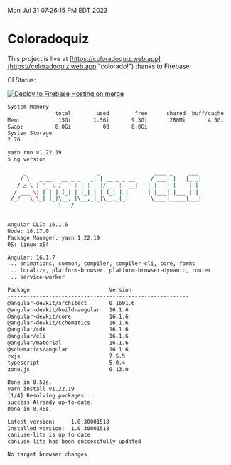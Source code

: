 Mon Jul 31 07:26:15 PM EDT 2023

# Coloradoquiz


This project is live at [https://coloradoquiz.web.app](https://coloradoquiz.web.app "colorado!") thanks to Firebase.

CI Status: 

[![Deploy to Firebase Hosting on merge](https://github.com/teamkushal/coloradoquiz/actions/workflows/firebase-hosting-merge.yml/badge.svg)](https://github.com/teamkushal/coloradoquiz/actions/workflows/firebase-hosting-merge.yml)

```bash
System Memory
               total        used        free      shared  buff/cache   available
Mem:            15Gi       1.5Gi       9.3Gi       280Mi       4.5Gi        13Gi
Swap:          8.0Gi          0B       8.0Gi
System Storage
2.7G	.
```
```bash
yarn run v1.22.19
$ ng version

     _                      _                 ____ _     ___
    / \   _ __   __ _ _   _| | __ _ _ __     / ___| |   |_ _|
   / △ \ | '_ \ / _` | | | | |/ _` | '__|   | |   | |    | |
  / ___ \| | | | (_| | |_| | | (_| | |      | |___| |___ | |
 /_/   \_\_| |_|\__, |\__,_|_|\__,_|_|       \____|_____|___|
                |___/
    

Angular CLI: 16.1.6
Node: 18.17.0
Package Manager: yarn 1.22.19
OS: linux x64

Angular: 16.1.7
... animations, common, compiler, compiler-cli, core, forms
... localize, platform-browser, platform-browser-dynamic, router
... service-worker

Package                         Version
---------------------------------------------------------
@angular-devkit/architect       0.1601.6
@angular-devkit/build-angular   16.1.6
@angular-devkit/core            16.1.6
@angular-devkit/schematics      16.1.6
@angular/cdk                    16.1.6
@angular/cli                    16.1.6
@angular/material               16.1.6
@schematics/angular             16.1.6
rxjs                            7.5.5
typescript                      5.0.4
zone.js                         0.13.0
    
Done in 0.52s.
yarn install v1.22.19
[1/4] Resolving packages...
success Already up-to-date.
Done in 0.46s.
```
```bash
Latest version:     1.0.30001518
Installed version:  1.0.30001518
caniuse-lite is up to date
caniuse-lite has been successfully updated

No target browser changes
```
```bash
